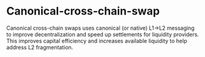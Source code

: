# Canonical-cross-chain-swap
Canonical cross-chain swaps uses canonical (or native) L1→L2 messaging to improve decentralization and speed up settlements for liquidity providers. This improves capital efficiency and increases available liquidity to help address L2 fragmentation.
